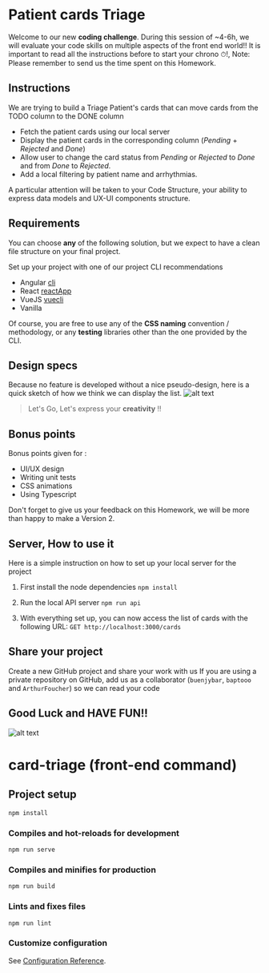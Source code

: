 # Patient cards Triage

Welcome to our new **coding challenge**.
During this session of ~4-6h, we will evaluate your code skills on multiple aspects of the front end world!!
It is important to read all the instructions before to start your chrono ⏱!,
Note: Please remember to send us the time spent on this Homework.

## Instructions
We are trying to build a Triage Patient's cards that can move cards from the TODO column to the DONE column
- Fetch the patient cards using our local server
- Display the patient cards in the corresponding column (_Pending_ + _Rejected_ and _Done_)
- Allow user to change the card status from _Pending_ or _Rejected_ to _Done_ and from _Done_ to _Rejected_.
- Add a local filtering by patient name and arrhythmias.

A particular attention will be taken to your Code Structure, your ability to express data models and UX-UI components structure.

## Requirements
You can choose **any** of the following solution, but we expect to have a clean file structure on your final project.

Set up your project with one of our project CLI recommendations
- Angular [cli](https://cli.angular.io/)
- React [reactApp](https://create-react-app.dev/docs/getting-started/)
- VueJS [vuecli](https://cli.vuejs.org/)
- Vanilla

Of course, you are free to use any of the **CSS naming** convention / methodology, or any **testing** libraries other than the one provided by the CLI.

## Design specs
Because no feature is developed without a nice pseudo-design, here is a quick sketch of how we think we can display the list.
![alt text][design]

> Let's Go, Let's express your **creativity** !!

## Bonus points
Bonus points given for :

- UI/UX design
- Writing unit tests
- CSS animations
- Using Typescript

Don't forget to give us your feedback on this Homework, we will be more than happy to make a Version 2.

## Server, How to use it
Here is a simple instruction on how to set up your local server for the project

1. First install the node dependencies
   `npm install`

2. Run the local API server
   `npm run api`

3. With everything set up, you can now access the list of cards with the following URL:
   `GET http://localhost:3000/cards`

## Share your project
Create a new GitHub project and share your work with us
If you are using a private repository on GitHub, add us as a collaborator (`buenjybar`, `baptooo` and `ArthurFoucher`) so we can read your code

## Good Luck and HAVE FUN!!
![alt text][sponge]


[design]: https://github.com/CardioLogs/card-triage/raw/master/images/design.png
[sponge]: https://github.com/CardioLogs/card-triage/raw/master/images/sponge.gif




# card-triage (front-end command)

## Project setup
```
npm install
```

### Compiles and hot-reloads for development
```
npm run serve
```

### Compiles and minifies for production
```
npm run build
```

### Lints and fixes files
```
npm run lint
```

### Customize configuration
See [Configuration Reference](https://cli.vuejs.org/config/).
